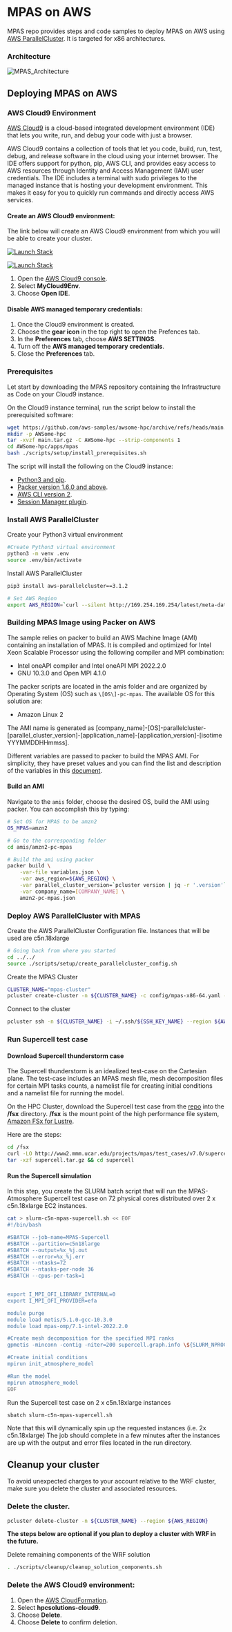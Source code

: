 # MPAS on AWS

MPAS repo provides steps and code samples to deploy MPAS on AWS using [AWS ParallelCluster](<https://docs.aws.amazon.com/parallelcluster/>).
It is targeted for x86 architectures.

### Architecture

![MPAS_Architecture](<docs/images/mpas_architecture.png>)

## Deploying MPAS on AWS

### AWS Cloud9 Environment

[AWS Cloud9](<https://aws.amazon.com/cloud9/>) is a cloud-based integrated development environment (IDE) that lets you write, run, and debug your code with just a browser.

AWS Cloud9 contains a collection of tools that let you code, build, run, test, debug, and release software in the cloud using your internet browser. The IDE offers support for python, pip, AWS CLI, and provides easy access to AWS resources through Identity and Access Management (IAM) user credentials. The IDE includes a terminal with sudo privileges to the managed instance that is hosting your development environment. This makes it easy for you to quickly run commands and directly access AWS services.

#### Create an AWS Cloud9 environment:

The link below will create an AWS Cloud9 environment from which you will be able to create your cluster.

[![Launch Stack](<https://samdengler.github.io/cloudformation-launch-stack-button-svg/images/us-east-1.svg>)](<https://us-east-1.console.aws.amazon.com/cloudformation/home?region=us-east-1#/stacks/create/template?stackName=hpcsolutions-cloud9&templateURL=https://awsome-hpc.s3.amazonaws.com/cf_hpc_solutions_cloud9.yaml>)

[![Launch Stack](<https://samdengler.github.io/cloudformation-launch-stack-button-svg/images/us-east-2.svg>)](<https://us-east-2.console.aws.amazon.com/cloudformation/home?region=us-east-2#/stacks/create/template?stackName=hpcsolutions-cloud9&templateURL=https://awsome-hpc.s3.amazonaws.com/cf_hpc_solutions_cloud9.yaml>)

1. Open the [AWS Cloud9 console](<https://console.aws.amazon.com/cloud9>).
1. Select **MyCloud9Env**.
1. Choose **Open IDE**.

#### Disable AWS managed temporary credentials:

1. Once the Cloud9 environment is created.
1. Choose the **gear icon** in the top right to open the Prefences tab.
1. In the **Preferences** tab, choose **AWS SETTINGS**.
1. Turn off the **AWS managed temporary credentials**.
1. Close the **Preferences** tab.

### Prerequisites

Let start by downloading the MPAS repository containing the Infrastructure as Code on your Cloud9 instance.

On the Cloud9 instance terminal, run the script below to install the prerequisited software:

```bash
wget https://github.com/aws-samples/awsome-hpc/archive/refs/heads/main.tar.gz
mkdir -p AWSome-hpc
tar -xvzf main.tar.gz -C AWSome-hpc --strip-components 1
cd AWSome-hpc/apps/mpas
bash ./scripts/setup/install_prerequisites.sh
```

The script will install the following on the Cloud9 instance:

- [Python3 and pip](<https://pip.pypa.io/en/latest/installing/>).
- [Packer version 1.6.0 and above](<https://learn.hashicorp.com/tutorials/packer/getting-started-install?in=packer/getting-started>).
- [AWS CLI version 2](<https://docs.aws.amazon.com/cli/latest/userguide/install-cliv2.html>).
- [Session Manager plugin](<https://docs.aws.amazon.com/systems-manager/latest/userguide/session-manager-working-with-install-plugin.html>).

### Install AWS ParallelCluster

Create your Python3 virtual environment

```bash
#Create Python3 virtual environment
python3 -m venv .env
source .env/bin/activate
```

Install AWS ParallelCluster

```bash
pip3 install aws-parallelcluster==3.1.2

# Set AWS Region
export AWS_REGION=`curl --silent http://169.254.169.254/latest/meta-data/placement/region`
```

### Building MPAS Image using Packer on AWS

The sample relies on packer to build an AWS Machine Image (AMI) containing an installation of MPAS.
It is compiled and optimized for Intel Xeon Scalable Processor using the following compiler and MPI combination:

- Intel oneAPI compiler and Intel oneAPI MPI 2022.2.0
- GNU 10.3.0 and Open MPI 4.1.0

The packer scripts are located in the amis folder and are organized by Operating System (OS) such as `\[OS\]-pc-mpas`.
The available OS for this solution are:

- Amazon Linux 2

The AMI name is generated as \[company\_name\]-\[OS\]-parallelcluster-\[parallel\_cluster\_version\]-\[application\_name\]-\[application\_version\]-\[isotime YYYMMDDHHmmss\].

Different variables are passed to packer to build the MPAS AMI. For simplicity, they have preset values and you can find the list and description of the variables in this [document](<docs/packer_ami_variables.md>).

#### Build an AMI

Navigate to the `amis` folder, choose the desired OS, build the AMI using packer.
You can accomplish this by typing:

```bash
# Set OS for MPAS to be amzn2
OS_MPAS=amzn2

# Go to the corresponding folder
cd amis/amzn2-pc-mpas

# Build the ami using packer
packer build \
    -var-file variables.json \
    -var aws_region=${AWS_REGION} \
    -var parallel_cluster_version=`pcluster version | jq -r '.version'` \
    -var company_name=[COMPANY_NAME] \
    amzn2-pc-mpas.json
```

### Deploy AWS ParallelCluster with MPAS

Create the AWS ParallelCluster Configuration file.
Instances that will be used are c5n.18xlarge

```bash
# Going back from where you started
cd ../../
source ./scripts/setup/create_parallelcluster_config.sh
```

Create the MPAS Cluster

```bash
CLUSTER_NAME="mpas-cluster"
pcluster create-cluster -n ${CLUSTER_NAME} -c config/mpas-x86-64.yaml --region ${AWS_REGION}
```

Connect to the cluster

```bash
pcluster ssh -n ${CLUSTER_NAME} -i ~/.ssh/${SSH_KEY_NAME} --region ${AWS_REGION}
```

### Run Supercell test case

#### Download Supercell thunderstorm case

The Supercell thunderstorm is an idealized test-case on the Cartesian plane. The test-case includes an MPAS mesh file, mesh decomposition files for certain MPI tasks counts, a namelist file for creating initial conditions and a namelist file for running the model.

On the HPC Cluster, download the Supercell test case from the [repo](<https://mpas-dev.github.io/atmosphere/test_cases.html>) into the **/fsx** directory.
**/fsx** is the mount point of the high performance file system, [Amazon FSx for Lustre](<https://aws.amazon.com/fsx/lustre/>).

Here are the steps:

```bash
cd /fsx
curl -LO http://www2.mmm.ucar.edu/projects/mpas/test_cases/v7.0/supercell.tar.gz
tar -xzf supercell.tar.gz && cd supercell
```

#### Run the Supercell simulation

In this step, you create the SLURM batch script that will run the MPAS-Atmosphere Supercell test case on 72 physical cores distributed over 2 x c5n.18xlarge EC2 instances.

```bash
cat > slurm-c5n-mpas-supercell.sh << EOF
#!/bin/bash

#SBATCH --job-name=MPAS-Supercell
#SBATCH --partition=c5n18large
#SBATCH --output=%x_%j.out
#SBATCH --error=%x_%j.err
#SBATCH --ntasks=72
#SBATCH --ntasks-per-node 36
#SBATCH --cpus-per-task=1


export I_MPI_OFI_LIBRARY_INTERNAL=0
export I_MPI_OFI_PROVIDER=efa

module purge
module load metis/5.1.0-gcc-10.3.0
module load mpas-omp/7.1-intel-2022.2.0

#Create mesh decomposition for the specified MPI ranks
gpmetis -minconn -contig -niter=200 supercell.graph.info \${SLURM_NPROCS}

#Create initial conditions
mpirun init_atmosphere_model

#Run the model
mpirun atmosphere_model
EOF
```

Run the Supercell test case on 2 x c5n.18xlarge instances

```bash
sbatch slurm-c5n-mpas-supercell.sh
```

Note that this will dynamically spin up the requested instances (i.e. 2x c5n.18xlarge) The job should complete in a few minutes after the instances are up with the output and error files located in the run directory.

## Cleanup your cluster

To avoid unexpected charges to your account relative to the WRF cluster, make sure you delete the cluster and associated resources.

### Delete the cluster.

```bash
pcluster delete-cluster -n ${CLUSTER_NAME} --region ${AWS_REGION}
```

**The steps below are optional if you plan to deploy a cluster with WRF in the future.**

Delete remaining components of the WRF solution

```bash
. ./scripts/cleanup/cleanup_solution_components.sh
```

### Delete the AWS Cloud9 environment:

1. Open the [AWS CloudFormation](<https://console.aws.amazon.com/cloudformation>).
1. Select **hpcsolutions-cloud9**.
1. Choose **Delete**.
1. Choose **Delete** to confirm deletion.

